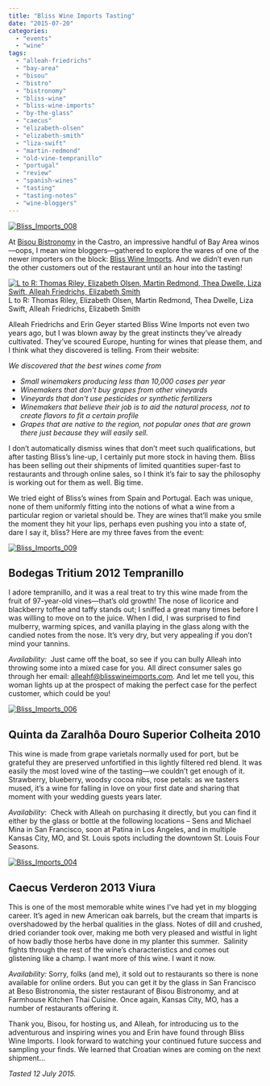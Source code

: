```yaml
---
title: "Bliss Wine Imports Tasting"
date: "2015-07-20"
categories:
  - "events"
  - "wine"
tags:
  - "alleah-friedrichs"
  - "bay-area"
  - "bisou"
  - "bistro"
  - "bistronomy"
  - "bliss-wine"
  - "bliss-wine-imports"
  - "by-the-glass"
  - "caecus"
  - "elizabeth-olsen"
  - "elizabeth-smith"
  - "liza-swift"
  - "martin-redmond"
  - "old-vine-tempranillo"
  - "portugal"
  - "review"
  - "spanish-wines"
  - "tasting"
  - "tasting-notes"
  - "wine-bloggers"
---
```


[![Bliss_Imports_008](http://s3.amazonaws.com/thegourmez-wpmedia/2015/07/Bliss_Imports_008-334x500.jpg)](http://s3.amazonaws.com/thegourmez-wpmedia/2015/07/Bliss_Imports_008.jpg)

At [Bisou Bistronomy](http://www.bisousf.com/) in the Castro, an impressive handful of Bay Area winos—oops, I mean wine bloggers—gathered to explore the wares of one of the newer importers on the block: [Bliss Wine Imports](https://www.blisswineimports.com/). And we didn’t even run the other customers out of the restaurant until an hour into the tasting!




<div class="caption">

[![L to R: Thomas Riley, Elizabeth Olsen, Martin Redmond, Thea Dwelle, Liza Swift, Alleah Friedrichs, Elizabeth Smith](http://s3.amazonaws.com/thegourmez-wpmedia/2015/07/Bliss_Imports_007-500x334.jpg)](http://s3.amazonaws.com/thegourmez-wpmedia/2015/07/Bliss_Imports_007.jpg) L to R: Thomas Riley, Elizabeth Olsen, Martin Redmond, Thea Dwelle, Liza Swift, Alleah Friedrichs, Elizabeth Smith</div>


Alleah Friedrichs and Erin Geyer started Bliss Wine Imports not even two years ago, but I was blown away by the great instincts they’ve already cultivated. They’ve scoured Europe, hunting for wines that please them, and I think what they discovered is telling. From their website:

_We discovered that the best wines come from_

- _Small winemakers producing less than 10,000 cases per year_
- _Winemakers that don't buy grapes from other vineyards_
- _Vineyards that don't use pesticides or synthetic fertilizers_
- _Winemakers that believe their job is to aid the natural process, not to create flavors to fit a certain profile_
- _Grapes that are native to the region, not popular ones that are grown there just because they will easily sell._

I don’t automatically dismiss wines that don’t meet such qualifications, but after tasting Bliss’s line-up, I certainly put more stock in having them. Bliss has been selling out their shipments of limited quantities super-fast to restaurants and through online sales, so I think it’s fair to say the philosophy is working out for them as well. Big time.

We tried eight of Bliss’s wines from Spain and Portugal. Each was unique, none of them uniformly fitting into the notions of what a wine from a particular region or varietal should be. They are wines that’ll make you smile the moment they hit your lips, perhaps even pushing you into a state of, dare I say it, bliss? Here are my three faves from the event:

[![Bliss_Imports_009](http://s3.amazonaws.com/thegourmez-wpmedia/2015/07/Bliss_Imports_009-500x334.jpg)](http://s3.amazonaws.com/thegourmez-wpmedia/2015/07/Bliss_Imports_009.jpg)

## Bodegas Tritium 2012 Tempranillo


I adore tempranillo, and it was a real treat to try this wine made from the fruit of 97-year-old vines—that’s old growth! The nose of licorice and blackberry toffee and taffy stands out; I sniffed a great many times before I was willing to move on to the juice. When I did, I was surprised to find mulberry, warming spices, and vanilla playing in the glass along with the candied notes from the nose. It’s very dry, but very appealing if you don’t mind your tannins.

_Availability:_  Just came off the boat, so see if you can bully Alleah into throwing some into a mixed case for you. All direct consumer sales go through her email: [alleahf@blisswineimports.com](mailto:alleahf@blisswineimports.com). And let me tell you, this woman lights up at the prospect of making the perfect case for the perfect customer, which could be you!

[![Bliss_Imports_006](http://s3.amazonaws.com/thegourmez-wpmedia/2015/07/Bliss_Imports_006-334x500.jpg)](http://s3.amazonaws.com/thegourmez-wpmedia/2015/07/Bliss_Imports_006.jpg)

## Quinta da Zaralhôa Douro Superior Colheita 2010

This wine is made from grape varietals normally used for port, but be grateful they are preserved unfortified in this lightly filtered red blend. It was easily the most loved wine of the tasting—we couldn’t get enough of it. Strawberry, blueberry, woodsy cocoa nibs, rose petals: as we tasters mused, it’s a wine for falling in love on your first date and sharing that moment with your wedding guests years later.

_Availability_:  Check with Alleah on purchasing it directly, but you can find it either by the glass or bottle at the following locations – Sens and Michael Mina in San Francisco, soon at Patina in Los Angeles, and in multiple Kansas City, MO, and St. Louis spots including the downtown St. Louis Four Seasons.

[![Bliss_Imports_004](http://s3.amazonaws.com/thegourmez-wpmedia/2015/07/Bliss_Imports_004-328x500.jpg)](http://s3.amazonaws.com/thegourmez-wpmedia/2015/07/Bliss_Imports_004.jpg)

## Caecus Verderon 2013 Viura

This is one of the most memorable white wines I’ve had yet in my blogging career. It’s aged in new American oak barrels, but the cream that imparts is overshadowed by the herbal qualities in the glass. Notes of dill and crushed, dried coriander took over, making me both very pleased and wistful in light of how badly those herbs have done in my planter this summer.  Salinity fights through the rest of the wine’s characteristics and comes out glistening like a champ. I want more of this wine. I want it now.

_Availability:_ Sorry, folks (and me), it sold out to restaurants so there is none available for online orders. But you can get it by the glass in San Francisco at Beso Bistronomia, the sister restaurant of Bisou Bistronomy, and at Farmhouse Kitchen Thai Cuisine. Once again, Kansas City, MO, has a number of restaurants offering it.

Thank you, Bisou, for hosting us, and Alleah, for introducing us to the adventurous and inspiring wines you and Erin have found through Bliss Wine Imports. I look forward to watching your continued future success and sampling your finds. We learned that Croatian wines are coming on the next shipment…

_Tasted 12 July 2015._

